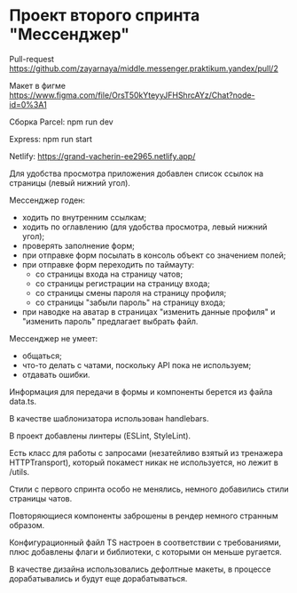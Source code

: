 Проект второго спринта "Мессенджер"
=======
Pull-request https://github.com/zayarnaya/middle.messenger.praktikum.yandex/pull/2

Макет в фигме https://www.figma.com/file/OrsT50kYteyyJFHShrcAYz/Chat?node-id=0%3A1

Сборка Parcel: npm run dev

Express: npm run start

Netlify: https://grand-vacherin-ee2965.netlify.app/

Для удобства просмотра приложения добавлен список ссылок на страницы (левый нижний угол).

Мессенджер годен:
- ходить по внутренним ссылкам;
- ходить по оглавлению (для удобства просмотра, левый нижний угол);
- проверять заполнение форм;
- при отправке форм посылать в консоль объект со значением полей;
- при отправке форм переходить по таймауту: 
  - со страницы входа на страницу чатов;
  - со страницы регистрации на страницу входа;
  - со страницы смены пароля на страницу профиля;
  - со страницы "забыли пароль" на страницу входа;
- при наводке на аватар в страницах "изменить данные профиля" и "изменить пароль" предлагает выбрать файл. 

Мессенджер не умеет:
- общаться;
- что-то делать с чатами, поскольку API пока не используем;
- отдавать ошибки.

Информация для передачи в формы и компоненты берется из файла data.ts.

В качестве шаблонизатора использован handlebars.

В проект добавлены линтеры (ESLint, StyleLint).

Есть класс для работы с запросами (незатейливо взятый из тренажера HTTPTransport), который покамест никак не используется, но лежит в /utils.

Стили с первого спринта особо не менялись, немного добавились стили страницы чатов.

Повторяющиеся компоненты заброшены в рендер немного странным образом.

Конфигурационный файл TS настроен в соответствии с требованиями, плюс добавлены флаги и библиотеки, с которыми он меньше ругается.

В качестве дизайна использовались дефолтные макеты, в процессе дорабатывались и будут еще дорабатываться.
